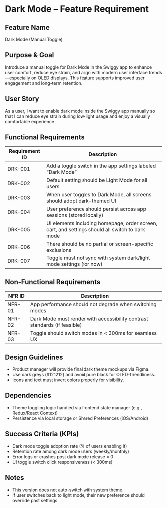 # Dark Mode – Feature Requirement

## Feature Name
Dark Mode (Manual Toggle)

## Purpose & Goal
Introduce a manual toggle for Dark Mode in the Swiggy app to enhance user comfort, reduce eye strain, and align with modern user interface trends—especially on OLED displays. This feature supports improved user engagement and long-term retention.

## User Story
As a user, I want to enable dark mode inside the Swiggy app manually so that I can reduce eye strain during low-light usage and enjoy a visually comfortable experience.

## Functional Requirements

| Requirement ID | Description |
|----------------|-------------|
| DRK-001 | Add a toggle switch in the app settings labeled “Dark Mode” |
| DRK-002 | Default setting should be Light Mode for all users |
| DRK-003 | When user toggles to Dark Mode, all screens should adopt dark-themed UI |
| DRK-004 | User preference should persist across app sessions (stored locally) |
| DRK-005 | UI elements including homepage, order screen, cart, and settings should all switch to dark mode |
| DRK-006 | There should be no partial or screen-specific exclusions |
| DRK-007 | Toggle must not sync with system dark/light mode settings (for now) |

## Non-Functional Requirements

| NFR ID | Description |
|--------|-------------|
| NFR-01 | App performance should not degrade when switching modes |
| NFR-02 | Dark Mode must render with accessibility contrast standards (if feasible) |
| NFR-03 | Toggle should switch modes in < 300ms for seamless UX |

## Design Guidelines
- Product manager will provide final dark theme mockups via Figma.
- Use dark greys (#121212) and avoid pure black for OLED-friendliness.
- Icons and text must invert colors properly for visibility.

## Dependencies
- Theme toggling logic handled via frontend state manager (e.g., Redux/React Context)
- Persistence via local storage or Shared Preferences (iOS/Android)

## Success Criteria (KPIs)
- Dark mode toggle adoption rate (% of users enabling it)
- Retention rate among dark mode users (weekly/monthly)
- Error logs or crashes post dark mode release = 0
- UI toggle switch click responsiveness (< 300ms)

## Notes
- This version does not auto-switch with system theme.
- If user switches back to light mode, their new preference should override past settings.
